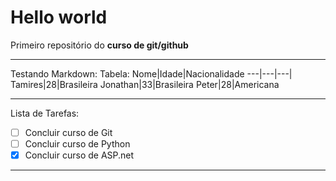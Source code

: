 # Hello world
 Primeiro repositório do **curso de git/github**

---

Testando Markdown:
Tabela:
Nome|Idade|Nacionalidade
---|---|---|
Tamires|28|Brasileira
Jonathan|33|Brasileira
Peter|28|Americana

---

Lista de Tarefas:
- [ ] Concluir curso de Git
- [ ] Concluir curso de Python
- [x] Concluir curso de ASP.net

---
